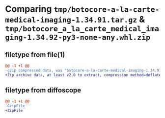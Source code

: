 # Comparing `tmp/botocore-a-la-carte-medical-imaging-1.34.91.tar.gz` & `tmp/botocore_a_la_carte_medical_imaging-1.34.92-py3-none-any.whl.zip`

## filetype from file(1)

```diff
@@ -1 +1 @@
-gzip compressed data, was "botocore-a-la-carte-medical-imaging-1.34.91.tar", last modified: Thu Apr 25 01:03:46 2024, max compression
+Zip archive data, at least v2.0 to extract, compression method=deflate
```

## filetype from diffoscope

```diff
@@ -1 +1 @@
-GzipFile
+ZipFile
```


